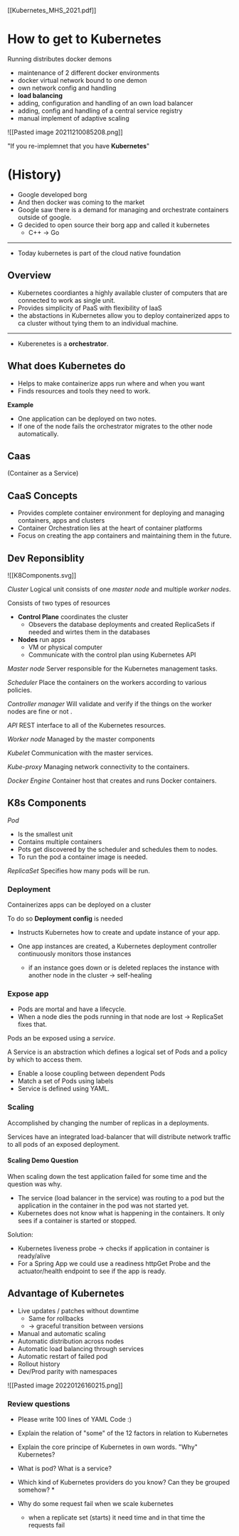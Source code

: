 [[Kubernetes_MHS_2021.pdf]]

# How to get to Kubernetes 

Running distributes docker demons
- maintenance of 2 different docker environments 
- docker virtual network bound to one demon 
- own network config and handling 
- **load balancing**
- adding, configuration and handling of an own load balancer
- adding, config and handling of a central service registry
- manual implement of adaptive scaling

![[Pasted image 20211210085208.png]]

"If you re-implemnet that you have **Kubernetes**"

# (History) 
- Google developed borg 
- And then docker was coming to the market 
- Google saw there is a demand for managing and orchestrate containers outside of google. 
- G decided to open source their borg app and called it kubernetes 
	- C++ -> Go 
--- 
- Today kubernetes is part of the cloud native foundation 

## Overview
- Kubernetes coordiantes a highly available cluster of computers that are connected to work as single unit. 
- Provides simplicity of PaaS with flexibility of IaaS
- the abstactions in Kubernetes allow you to deploy containerized apps to ca cluster without tying them to an individual machine. 
---
- Kuberenetes is a **orchestrator**.

## What does Kubernetes do 
- Helps to make containerize apps run where and when you want
- Finds resources and tools they need to work.  


**Example**
- One application can be deployed on two notes. 
- If one of the node fails the orchestrator migrates to the other node automatically. 

## Caas
(Container as a Service)

## CaaS Concepts
- Provides complete container environment for deploying and managing containers, apps and clusters
- Container Orchestration lies at the heart of container platforms 
- Focus on creating the app containers and maintaining them in the future. 


## Dev Reponsiblity 
![[K8Components.svg]]

*Cluster*
Logical unit consists of one *master node* and multiple *worker nodes*.

Consists of two types of resources 
- **Control Plane** coordinates the cluster
	- Obsevers the database deployments and created ReplicaSets if needed and wirtes them in the databases 
- **Nodes** run apps 
	- VM or physical computer
	- Communicate with the control plan using Kubernetes API

*Master node*
Server responsible for the Kubernetes management tasks. 

*Scheduler*
Place the containers on the workers according to various policies.

*Controller manager* 
Will validate and verify if the things on the worker nodes are fine or not .

*API* 
REST interface to all of the Kubernetes resources. 

*Worker node*
Managed by the master components 

*Kubelet* 
Communication with the master services. 

*Kube-proxy*
Managing network connectivity to the containers. 

*Docker Engine*
Container host that creates and runs Docker containers.


## K8s Components 
*Pod*
- Is the smallest unit
- Contains multiple containers 
- Pots get discovered by the scheduler and schedules them to nodes. 
- To run the pod a container image is needed.

*ReplicaSet* 
Specifies how many pods will be run.


### Deployment
Containerizes apps can be deployed on a cluster 

To do so **Deployment config** is needed 
- Instructs Kubernetes how to create and update instance of your app. 

- One app instances are created, a Kubernetes deployment controller continuously monitors those instances
	- if an instance goes down or is deleted replaces the instance with another node in the cluster -> self-healing

### Expose app 
- Pods are mortal and have a lifecycle. 
- When a node dies the pods running in that node are lost -> ReplicaSet fixes that.

Pods an be exposed using a *service*.

A Service is an abstraction which defines a logical set of Pods and a policy by which to access them. 
- Enable a loose coupling between dependent Pods 
- Match a set of Pods using labels 
- Service is defined using YAML.

### Scaling 
Accomplished by changing the number of replicas in a deployments. 

Services have an integrated load-balancer that will distribute network traffic to all pods of an exposed deployment.

#### Scaling Demo Question 
When scaling down the test application failed for some time and the question was why. 

- The service (load balancer in the service) was routing to a pod but the application in the container in the pod was not started yet. 
- Kubernetes does not know what is happening in the containers. It only sees if a container is started or stopped. 

Solution:
- Kubernetes liveness probe -> checks if application in container is ready/alive
- For a Spring App we could use a readiness httpGet Probe and the actuator/health endpoint to see if the app is ready. 

## Advantage of Kubernetes 
- Live updates / patches without downtime 
	- Same for rollbacks
	- -> graceful transition between versions 
- Manual and automatic scaling
- Automatic distribution across nodes
- Automatic load balancing through services
- Automatic restart of failed pod
- Rollout history 
- Dev/Prod parity with namespaces

![[Pasted image 20220126160215.png]]

### Review questions
- Please write 100 lines of YAML Code :)
- Explain the relation of "some" of the 12 factors in relation to Kubernetes
- Explain the core principe of Kubernetes in own words. "Why" Kubernetes?
- What is pod? What is a service?
- Which kind of Kubernetes providers do you know? Can they be grouped somehow? *

- Why do some request fail when we scale kubernetes 
	- when a replicate set (starts) it need time and in that time the requests fail